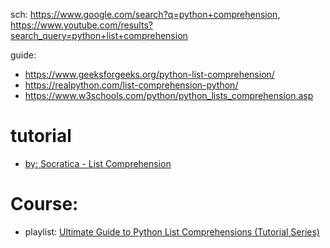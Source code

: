 sch: https://www.google.com/search?q=python+comprehension, https://www.youtube.com/results?search_query=python+list+comprehension

guide:
- https://www.geeksforgeeks.org/python-list-comprehension/
- https://realpython.com/list-comprehension-python/
- https://www.w3schools.com/python/python_lists_comprehension.asp

# tutorial
- [by: Socratica - List Comprehension](https://youtu.be/AhSvKGTh28Q)

# Course:
- playlist: [Ultimate Guide to Python List Comprehensions (Tutorial Series)](https://www.youtube.com/playlist?list=PL4eU-_ytIUt8oN3Mqp1reD8_xeVNMn0EW)
